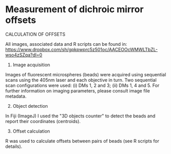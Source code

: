 # Measurement of dichroic mirror offsets

CALCULATION OF OFFSETS

All images, associated data and R scripts can be found in:
https://www.dropbox.com/sh/gpkpwprc5z501oc/AACEOOcWMWLTbZL-wso4zSZqa?dl=0

1. Image acquisition

Images of fluorescent microspheres (beads) were acquired using 
sequential scans using the 405nm laser and each objective in turn. Two 
sequential scan configurations were used: (i) DMs 1, 2 and 3; (ii) DMs 
1, 4 and 5. For further information on imaging parameters, please 
consult image file metadata.


2. Object detection

In Fiji (ImageJ) I used the "3D objects counter" to detect the beads and 
report their coordinates (centroids).


3. Offset calculation

R was used to calculate offsets between pairs of beads (see R scripts 
for details).

